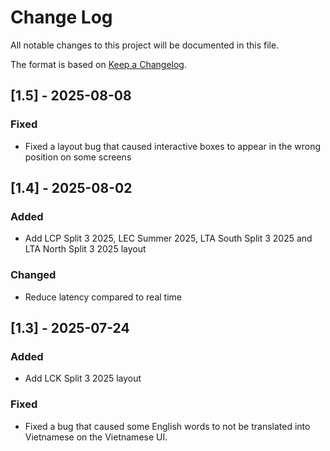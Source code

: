 # Change Log
All notable changes to this project will be documented in this file.
 
The format is based on [Keep a Changelog](http://keepachangelog.com/).
 
## [1.5] - 2025-08-08
 
### Fixed
 
- Fixed a layout bug that caused interactive boxes to appear in the wrong position on some screens
 
## [1.4] - 2025-08-02
 
### Added
- Add LCP Split 3 2025, LEC Summer 2025, LTA South Split 3 2025 and LTA North Split 3 2025 layout
   
### Changed
- Reduce latency compared to real time

## [1.3] - 2025-07-24
 
### Added
- Add LCK Split 3 2025 layout
   
### Fixed
- Fixed a bug that caused some English words to not be translated into Vietnamese on the Vietnamese UI.